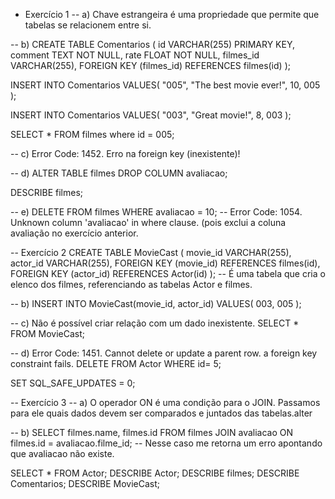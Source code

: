 - Exercício 1
-- a) Chave estrangeira é uma propriedade que permite que tabelas se relacionem entre si.

-- b) 
CREATE TABLE Comentarios (
		id VARCHAR(255) PRIMARY KEY,
    comment TEXT NOT NULL,
		rate FLOAT NOT NULL,
        filmes_id VARCHAR(255),
    FOREIGN KEY (filmes_id) REFERENCES filmes(id)
);

INSERT INTO Comentarios VALUES(
"005", "The best movie ever!", 10, 005
);

INSERT INTO Comentarios VALUES(
"003", "Great movie!", 8, 003
);

SELECT * FROM filmes where id = 005;

-- c) Error Code: 1452. Erro na foreign key (inexistente)!

-- d)
ALTER TABLE filmes
DROP COLUMN avaliacao;

DESCRIBE filmes;

-- e) 
DELETE FROM filmes
WHERE avaliacao = 10;
-- Error Code: 1054. Unknown column 'avaliacao' in where clause. (pois exclui a coluna avaliação no exercício anterior.

-- Exercício 2
CREATE TABLE MovieCast (
		movie_id VARCHAR(255),
		actor_id VARCHAR(255),
    FOREIGN KEY (movie_id) REFERENCES filmes(id),
    FOREIGN KEY (actor_id) REFERENCES Actor(id)
);
-- É uma tabela que cria o elenco dos filmes, referenciando as tabelas Actor e filmes.

-- b)
INSERT INTO MovieCast(movie_id, actor_id)
VALUES(
		003, 005
);

-- c) Não é possível criar relação com um dado inexistente.
SELECT * FROM MovieCast;

-- d) Error Code: 1451. Cannot delete or update a parent row. a foreign key constraint fails. 
DELETE FROM Actor WHERE id= 5;

SET SQL_SAFE_UPDATES = 0;

-- Exercício 3
-- a) O operador ON é uma condição para o JOIN. Passamos para ele quais dados devem ser comparados e juntados das tabelas.alter

-- b)
SELECT filmes.name, filmes.id
FROM filmes
JOIN avaliacao ON filmes.id = avaliacao.filme_id;
-- Nesse caso me retorna um erro apontando que avaliacao não existe.



SELECT * FROM Actor;
DESCRIBE Actor;
DESCRIBE filmes;
DESCRIBE Comentarios;
DESCRIBE MovieCast;